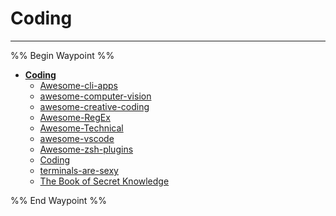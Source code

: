 # Coding

---

%% Begin Waypoint %%
- **[Coding](../../../../..//HOME-MTHRFCKR/BOOKMRKS-MTHRFCKR/Awesome/Coding/Coding.md)**
	- [Awesome-cli-apps](Awesome-cli-apps.md)
	- [awesome-computer-vision](awesome-computer-vision.md)
	- [awesome-creative-coding](awesome-creative-coding.md)
	- [Awesome-RegEx](Awesome-RegEx.md)
	- [Awesome-Technical](Awesome-Technical.md)
	- [awesome-vscode](awesome-vscode.md)
	- [Awesome-zsh-plugins](Awesome-zsh-plugins.md)
	- [Coding](../../../../..//HOME-MTHRFCKR/BOOKMRKS-MTHRFCKR/Awesome/Coding/Coding.md)
	- [terminals-are-sexy](terminals-are-sexy.md)
	- [The Book of Secret Knowledge](The%20Book%20of%20Secret%20Knowledge.md)

%% End Waypoint %%

